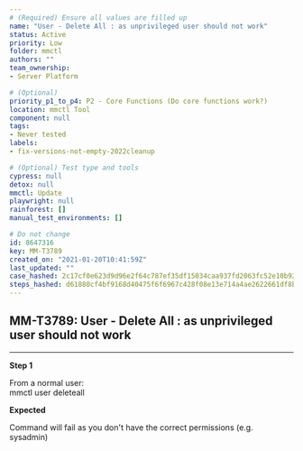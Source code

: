 ```yaml
---
# (Required) Ensure all values are filled up
name: "User - Delete All : as unprivileged user should not work"
status: Active
priority: Low
folder: mmctl
authors: ""
team_ownership: 
- Server Platform

# (Optional)
priority_p1_to_p4: P2 - Core Functions (Do core functions work?)
location: mmctl Tool
component: null
tags: 
- Never tested
labels: 
- fix-versions-not-empty-2022cleanup

# (Optional) Test type and tools
cypress: null
detox: null
mmctl: Update
playwright: null
rainforest: []
manual_test_environments: []

# Do not change
id: 8647316
key: MM-T3789
created_on: "2021-01-20T10:41:59Z"
last_updated: ""
case_hashed: 2c17cf0e623d9d96e2f64c787ef35df15034caa937fd2063fc52e10b92f879f6567c949f516e7a80d20a97a6af7f16ba
steps_hashed: d61880cf4bf9168d40475f6f6967c428f08e13e714a4ae2622661df8b45273078f538856faf4cb14eb9b5664bc2c0a91
---
```


<!-- (Auto-generated) Based on frontmatter's "key" and "name" -->

## MM-T3789: User - Delete All : as unprivileged user should not work

---

**Step 1**

From a normal user:\
mmctl user deleteall

**Expected**

Command will fail as you don't have the correct permissions (e.g. sysadmin)
